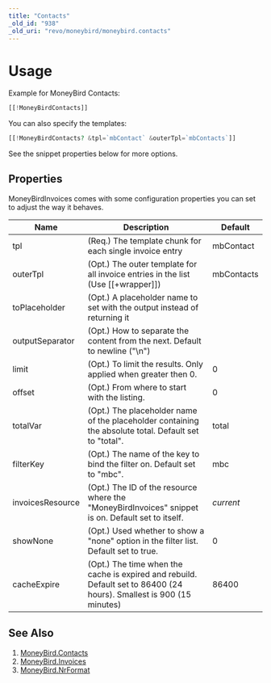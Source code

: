 ```yaml
---
title: "Contacts"
_old_id: "938"
_old_uri: "revo/moneybird/moneybird.contacts"
---
```


# Usage

Example for MoneyBird Contacts:

``` php
[[!MoneyBirdContacts]]
```

You can also specify the templates:

``` php
[[!MoneyBirdContacts? &tpl=`mbContact` &outerTpl=`mbContacts`]]
```

See the snippet properties below for more options.

## Properties

MoneyBirdInvoices comes with some configuration properties you can set to adjust the way it behaves.

| Name             | Description                                                                                                          | Default    |
| ---------------- | -------------------------------------------------------------------------------------------------------------------- | ---------- |
| tpl              | (Req.) The template chunk for each single invoice entry                                                              | mbContact  |
| outerTpl         | (Opt.) The outer template for all invoice entries in the list (Use \[\[+wrapper\]\])                                 | mbContacts |
| toPlaceholder    | (Opt.) A placeholder name to set with the output instead of returning it                                             |            |
| outputSeparator  | (Opt.) How to separate the content from the next. Default to newline ("\\n")                                         |            |
| limit            | (Opt.) To limit the results. Only applied when greater then 0.                                                       | 0          |
| offset           | (Opt.) From where to start with the listing.                                                                         | 0          |
| totalVar         | (Opt.) The placeholder name of the placeholder containing the absolute total. Default set to "total".                | total      |
| filterKey        | (Opt.) The name of the key to bind the filter on. Default set to "mbc".                                              | mbc        |
| invoicesResource | (Opt.) The ID of the resource where the "MoneyBirdInvoices" snippet is on. Default set to itself.                    | _current_  |
| showNone         | (Opt.) Used whether to show a "none" option in the filter list. Default set to true.                                 | 0          |
| cacheExpire      | (Opt.) The time when the cache is expired and rebuild. Default set to 86400 (24 hours). Smallest is 900 (15 minutes) | 86400      |

## See Also

1. [MoneyBird.Contacts](/extras/moneybird/moneybird.contacts)
2. [MoneyBird.Invoices](/extras/moneybird/moneybird.invoices)
3. [MoneyBird.NrFormat](/extras/moneybird/moneybird.nrformat)